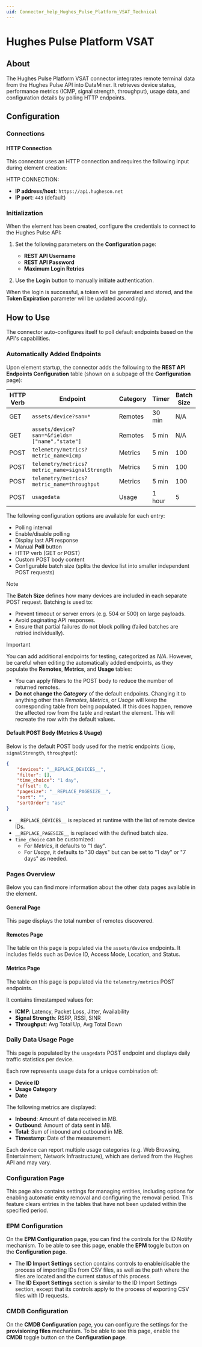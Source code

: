 ```yaml
---
uid: Connector_help_Hughes_Pulse_Platform_VSAT_Technical
---
```


# Hughes Pulse Platform VSAT

## About

The Hughes Pulse Platform VSAT connector integrates remote terminal data from the Hughes Pulse API into DataMiner. It retrieves device status, performance metrics (ICMP, signal strength, throughput), usage data, and configuration details by polling HTTP endpoints.

## Configuration

### Connections

#### HTTP Connection

This connector uses an HTTP connection and requires the following input during element creation:

HTTP CONNECTION:

- **IP address/host**: `https://api.hugheson.net`
- **IP port**: `443` (default)

### Initialization

When the element has been created, configure the credentials to connect to the Hughes Pulse API:

1. Set the following parameters on the **Configuration** page:

   - **REST API Username**
   - **REST API Password**
   - **Maximum Login Retries**

1. Use the **Login** button to manually initiate authentication.

When the login is successful, a token will be generated and stored, and the **Token Expiration** parameter will be updated accordingly.

## How to Use

The connector auto-configures itself to poll default endpoints based on the API's capabilities.

### Automatically Added Endpoints

Upon element startup, the connector adds the following to the **REST API Endpoints Configuration** table (shown on a subpage of the **Configuration** page):

| HTTP Verb | Endpoint                                                  | Category | Timer   | Batch Size |
|-----------|-----------------------------------------------------------|----------|---------|------------|
| GET       | `assets/device?san=*`                                     | Remotes  | 30 min  | N/A        |
| GET       | `assets/device?san=*&fields=["name","state"]`             | Remotes  | 5 min   | N/A        |
| POST      | `telemetry/metrics?metric_name=icmp`                      | Metrics  | 5 min   | 100        |
| POST      | `telemetry/metrics?metric_name=signalStrength`            | Metrics  | 5 min   | 100        |
| POST      | `telemetry/metrics?metric_name=throughput`                | Metrics  | 5 min   | 100        |
| POST      | `usagedata`                                               | Usage    | 1 hour  | 5          |

The following configuration options are available for each entry:

- Polling interval
- Enable/disable polling
- Display last API response
- Manual **Poll** button
- HTTP verb (GET or POST)
- Custom POST body content
- Configurable batch size (splits the device list into smaller independent POST requests)

> [!NOTE]
> The **Batch Size** defines how many devices are included in each separate POST request. Batching is used to:
>
> - Prevent timeout or server errors (e.g. 504 or 500) on large payloads.
> - Avoid paginating API responses.
> - Ensure that partial failures do not block polling (failed batches are retried individually).

> [!IMPORTANT]
> You can add additional endpoints for testing, categorized as *N/A*. However, be careful when editing the automatically added endpoints, as they populate the **Remotes**, **Metrics**, and **Usage** tables:
>
> - You can apply filters to the POST body to reduce the number of returned remotes.
> - **Do not change the *Category*** of the default endpoints. Changing it to anything other than *Remotes*, *Metrics*, or *Usage* will keep the corresponding table from being populated. If this does happen, remove the affected row from the table and restart the element. This will recreate the row with the default values.

#### Default POST Body (Metrics & Usage)

Below is the default POST body used for the metric endpoints (`icmp`, `signalStrength`, `throughput`):

```json
{
    "devices": "__REPLACE_DEVICES__",
    "filter": [],
    "time_choice": "1 day",
    "offset": 0,
    "pagesize": "__REPLACE_PAGESIZE__",
    "sort": "",
    "sortOrder": "asc"
}
```

- `__REPLACE_DEVICES__` is replaced at runtime with the list of remote device IDs.
- `__REPLACE_PAGESIZE__` is replaced with the defined batch size.
- `time_choice` can be customized:
  - For *Metrics*, it defaults to "1 day".
  - For *Usage*, it defaults to "30 days" but can be set to "1 day" or "7 days" as needed.

### Pages Overview

Below you can find more information about the other data pages available in the element.

#### General Page

This page displays the total number of remotes discovered.

#### Remotes Page

The table on this page is populated via the `assets/device` endpoints. It includes fields such as Device ID, Access Mode, Location, and Status.

#### Metrics Page

The table on this page is populated via the `telemetry/metrics` POST endpoints.

It contains timestamped values for:

- **ICMP**: Latency, Packet Loss, Jitter, Availability
- **Signal Strength**: RSRP, RSSI, SINR
- **Throughput**: Avg Total Up, Avg Total Down

### Daily Data Usage Page

This page is populated by the `usagedata` POST endpoint and displays daily traffic statistics per device.

Each row represents usage data for a unique combination of:

- **Device ID**
- **Usage Category**
- **Date**

The following metrics are displayed:

- **Inbound**: Amount of data received in MB.
- **Outbound**: Amount of data sent in MB.
- **Total**: Sum of inbound and outbound in MB.
- **Timestamp**: Date of the measurement.

Each device can report multiple usage categories (e.g. Web Browsing, Entertainment, Network Infrastructure), which are derived from the Hughes API and may vary.

### Configuration Page

This page also contains settings for managing entities, including options for enabling automatic entity removal and configuring the removal period. This feature clears entries in the tables that have not been updated within the specified period.

### EPM Configuration

On the **EPM Configuration** page, you can find the controls for the ID Notify mechanism. To be able to see this page, enable the **EPM** toggle button on the **Configuration page**.

- The **ID Import Settings** section contains controls to enable/disable the process of importing IDs from CSV files, as well as the path where the files are located and the current status of this process.
- The **ID Export Settings** section is similar to the ID Import Settings section, except that its controls apply to the process of exporting CSV files with ID requests.

### CMDB Configuration

On the **CMDB Configuration** page, you can configure the settings for the **provisioning files** mechanism. To be able to see this page, enable the **CMDB** toggle button on the **Configuration page**.

